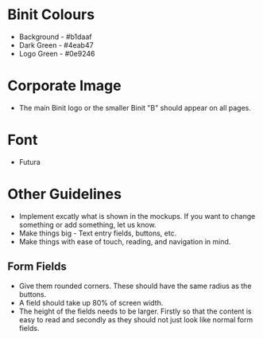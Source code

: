 # Binit Colours

* Background - #b1daaf
* Dark Green - #4eab47
* Logo Green - #0e9246

# Corporate Image
* The main Binit logo or the smaller Binit "B" should appear on all pages.

# Font

* Futura

# Other Guidelines

* Implement excatly what is shown in the mockups. If you want to change something or add something, let us know. 
* Make things big - Text entry fields, buttons, etc.
* Make things with ease of touch, reading, and navigation in mind.

## Form Fields

* Give them rounded corners. These should have the same radius as the buttons.
* A field should take up 80% of screen width.
* The height of the fields needs to be larger. Firstly so that the content is easy to read and secondly as they should not just look like normal form fields.
